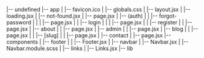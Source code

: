 |-- undefined
    |-- app
    |   |-- favicon.ico
    |   |-- globals.css
    |   |-- layout.jsx
    |   |-- loading.jsx
    |   |-- not-found.jsx
    |   |-- page.jsx
    |   |-- (auth)
    |   |   |-- forgot-password
    |   |   |   |-- page.jsx
    |   |   |-- login
    |   |   |   |-- page.jsx
    |   |   |-- register
    |   |       |-- page.jsx
    |   |-- about
    |   |   |-- page.jsx
    |   |-- admin
    |   |   |-- page.jsx
    |   |-- blog
    |   |   |-- page.jsx
    |   |   |-- [slug]
    |   |       |-- page.jsx
    |   |-- contact
    |       |-- page.jsx
    |-- components
    |   |-- footer
    |   |   |-- Footer.jsx
    |   |-- navbar
    |       |-- Navbar.jsx
    |       |-- Navbar.module.scss
    |       |-- links
    |           |-- Links.jsx
    |-- lib
